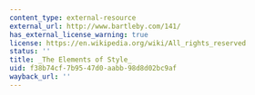 ```yaml
---
content_type: external-resource
external_url: http://www.bartleby.com/141/
has_external_license_warning: true
license: https://en.wikipedia.org/wiki/All_rights_reserved
status: ''
title: _The Elements of Style_
uid: f38b74cf-7b95-47d0-aabb-98d8d02bc9af
wayback_url: ''
---
```

